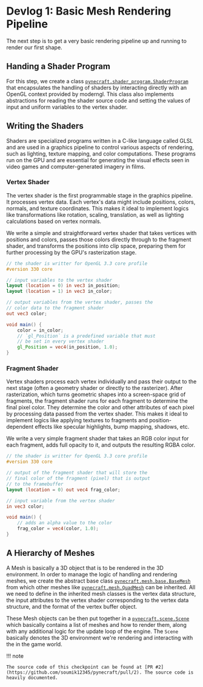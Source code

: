 # Devlog 1: Basic Mesh Rendering Pipeline

The next step is to get a very basic rendering pipeline up and running to render our first shape.

## Handing a Shader Program

For this step, we create a class [`pynecraft.shader_program.ShaderProgram`](../source/shader_program.md) that encapsulates the handling of shaders by interacting directly with an OpenGL context provided by moderngl. This class also implements abstractions for reading the shader source code and setting the values of input and uniform variables to the vertex shader.

## Writing the Shaders

Shaders are specialized programs written in a C-like language called GLSL and are used in a graphics pipeline to control various aspects of rendering, such as lighting, texture mapping, and color computations. These programs run on the GPU and are essential for generating the visual effects seen in video games and computer-generated imagery in films.

### Vertex Shader

The vertex shader is the first programmable stage in the graphics pipeline. It processes vertex data. Each vertex's data might include positions, colors, normals, and texture coordinates. This makes it ideal to implement logics like transformations like rotation, scaling, translation, as well as lighting calculations based on vertex normals.

We write a simple and straightforward vertex shader that takes vertices with positions and colors, passes those colors directly through to the fragment shader, and transforms the positions into clip space, preparing them for further processing by the GPU's rasterization stage.

```glsl
// the shader is writter for OpenGL 3.3 core profile
#version 330 core

// input variables to the vertex shader
layout (location = 0) in vec3 in_position;
layout (location = 1) in vec3 in_color;

// output variables from the vertex shader, passes the
// color data to the fragment shader
out vec3 color;

void main() {
    color = in_color;
    // `gl_Position` is a predefined variable that must
    // be set in every vertex shader
    gl_Position = vec4(in_position, 1.0);
}
```

### Fragment Shader

Vertex shaders process each vertex individually and pass their output to the next stage (often a geometry shader or directly to the rasterizer). After rasterization, which turns geometric shapes into a screen-space grid of fragments, the fragment shader runs for each fragment to determine the final pixel color. They determine the color and other attributes of each pixel by processing data passed from the vertex shader. This makes it ideal to implement logics like applying textures to fragments and position-dependent effects like specular highlights, bump mapping, shadows, etc.

We write a very simple fragment shader that takes an RGB color input for each fragment, adds full opacity to it, and outputs the resulting RGBA color.

```glsl
// the shader is writter for OpenGL 3.3 core profile
#version 330 core

// output of the fragment shader that will store the
// final color of the fragment (pixel) that is output
// to the framebuffer
layout (location = 0) out vec4 frag_color;

// input variable from the vertex shader
in vec3 color;

void main() {
    // adds an alpha value to the color
    frag_color = vec4(color, 1.0);
}
```

## A Hierarchy of Meshes

A Mesh is basically a 3D object that is to be rendered in the 3D environment. In order to manage the logic of handling and rendering meshes, we create the abstract base class [`pynecraft.mesh.base.BaseMesh`](../source/mesh/base.md) from which other meshes like [`pynecraft.mesh.QuadMesh`](../source/mesh/quad.md) can be inherited. All we need to define in the inherited mesh classes is the vertex data structure, the input attributes to the vertex shader corresponding to the vertex data structure, and the format of the vertex buffer object.

These Mesh objects can be then put together in a [`pynecraft.scene.Scene`](../source/scene.md) which basically contains a list of meshes and how to render them, along with any additional logic for the update loop of the engine. The `Scene` basically denotes the 3D environment we're rendering and interacting with the in the game world.

!!! note

    The source code of this checkpoint can be found at [PR #2](https://github.com/soumik12345/pynecraft/pull/2). The source code is heavily documented.
